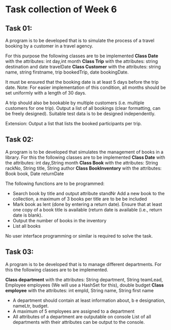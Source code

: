 # Task collection of Week 6

## Task 01:
A program is to be developed that is to simulate the process of a travel booking by a customer in a travel agency.

For this purpose the following classes are to be implemented 
__Class Date__ with the attributes: int day,int month
__Class Trip__ with the attributes: string destination and date travelDate
__Class Customer__ with the attributes: string name, string firstname, trip bookedTrip, date bookingDate.

It must be ensured that the booking date is at least 5 days before the trip date. Note: For easier implementation of this condition, all months should be set uniformly with a length of 30 days.

A trip should also be bookable by multiple customers (i.e. multiple customers for one trip).
Output a list of all bookings (clear formatting, can be freely designed). Suitable test data is to be designed independently.

Extension: Output a list that lists the booked participants per trip.

## Task 02:
A program is to be developed that simulates the management of books in a library.
For this the following classes are to be implemented
__Class Date__ with the attributes: int day,String month
__Class Book__ with the attributes: String rackNo, String title, String author 
__Class BookInventory__ with the attributes: Book book, Date returnDate

The following functions are to be programmed:
- Search book by title and output attribute standNr
Add a new book to the collection, a maximum of 3 books per title are to be be included
- Mark book as lent (done by entering a return date).
Ensure that at least one copy of a book title is available (return date is available (i.e., return date is blank).
- Output the number of books in the inventory
- List all books

No user interface programming or similar is required to solve the task.

## Task 03:
A program is to be developed that is to manage different departments. For this the following classes are to be implemented.

__Class department__ with the attributes: String department, String teamLead, Employee employees (We will use a HashSet for this), double budget
__Class employee__ with the attributes: int empId, String name, String first name
- A department should contain at least information about, b e designation, nameLtr, budget.
- A maximum of 5 employees are assigned to a department
- All attributes of a department are outputable on console
List of all departments with their attributes can be output to the console.